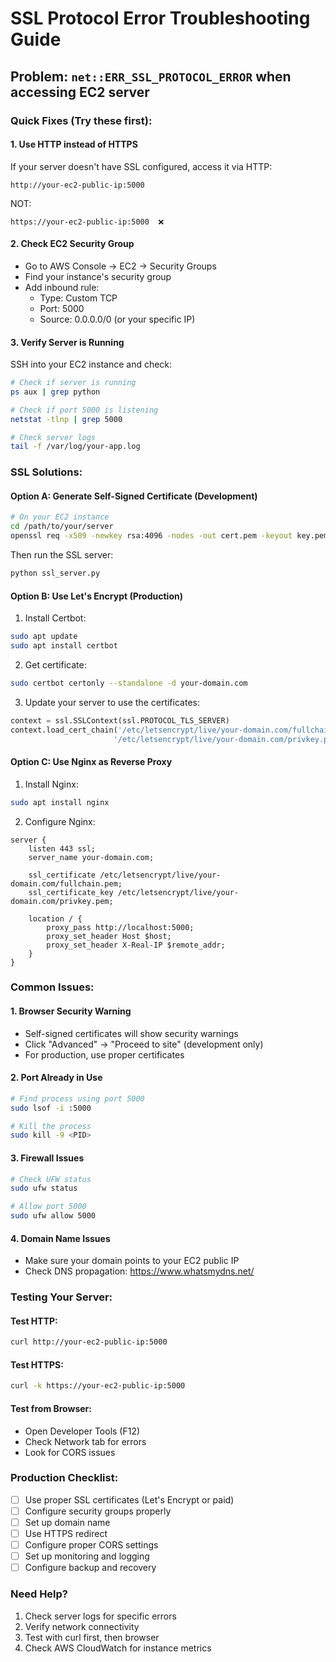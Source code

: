 # SSL Protocol Error Troubleshooting Guide

## Problem: `net::ERR_SSL_PROTOCOL_ERROR` when accessing EC2 server

### Quick Fixes (Try these first):

#### 1. **Use HTTP instead of HTTPS**

If your server doesn't have SSL configured, access it via HTTP:

```
http://your-ec2-public-ip:5000
```

NOT:

```
https://your-ec2-public-ip:5000  ❌
```

#### 2. **Check EC2 Security Group**

- Go to AWS Console → EC2 → Security Groups
- Find your instance's security group
- Add inbound rule:
  - Type: Custom TCP
  - Port: 5000
  - Source: 0.0.0.0/0 (or your specific IP)

#### 3. **Verify Server is Running**

SSH into your EC2 instance and check:

```bash
# Check if server is running
ps aux | grep python

# Check if port 5000 is listening
netstat -tlnp | grep 5000

# Check server logs
tail -f /var/log/your-app.log
```

### SSL Solutions:

#### Option A: Generate Self-Signed Certificate (Development)

```bash
# On your EC2 instance
cd /path/to/your/server
openssl req -x509 -newkey rsa:4096 -nodes -out cert.pem -keyout key.pem -days 365
```

Then run the SSL server:

```bash
python ssl_server.py
```

#### Option B: Use Let's Encrypt (Production)

1. Install Certbot:

```bash
sudo apt update
sudo apt install certbot
```

2. Get certificate:

```bash
sudo certbot certonly --standalone -d your-domain.com
```

3. Update your server to use the certificates:

```python
context = ssl.SSLContext(ssl.PROTOCOL_TLS_SERVER)
context.load_cert_chain('/etc/letsencrypt/live/your-domain.com/fullchain.pem',
                       '/etc/letsencrypt/live/your-domain.com/privkey.pem')
```

#### Option C: Use Nginx as Reverse Proxy

1. Install Nginx:

```bash
sudo apt install nginx
```

2. Configure Nginx:

```nginx
server {
    listen 443 ssl;
    server_name your-domain.com;

    ssl_certificate /etc/letsencrypt/live/your-domain.com/fullchain.pem;
    ssl_certificate_key /etc/letsencrypt/live/your-domain.com/privkey.pem;

    location / {
        proxy_pass http://localhost:5000;
        proxy_set_header Host $host;
        proxy_set_header X-Real-IP $remote_addr;
    }
}
```

### Common Issues:

#### 1. **Browser Security Warning**

- Self-signed certificates will show security warnings
- Click "Advanced" → "Proceed to site" (development only)
- For production, use proper certificates

#### 2. **Port Already in Use**

```bash
# Find process using port 5000
sudo lsof -i :5000

# Kill the process
sudo kill -9 <PID>
```

#### 3. **Firewall Issues**

```bash
# Check UFW status
sudo ufw status

# Allow port 5000
sudo ufw allow 5000
```

#### 4. **Domain Name Issues**

- Make sure your domain points to your EC2 public IP
- Check DNS propagation: https://www.whatsmydns.net/

### Testing Your Server:

#### Test HTTP:

```bash
curl http://your-ec2-public-ip:5000
```

#### Test HTTPS:

```bash
curl -k https://your-ec2-public-ip:5000
```

#### Test from Browser:

- Open Developer Tools (F12)
- Check Network tab for errors
- Look for CORS issues

### Production Checklist:

- [ ] Use proper SSL certificates (Let's Encrypt or paid)
- [ ] Configure security groups properly
- [ ] Set up domain name
- [ ] Use HTTPS redirect
- [ ] Configure proper CORS settings
- [ ] Set up monitoring and logging
- [ ] Configure backup and recovery

### Need Help?

1. Check server logs for specific errors
2. Verify network connectivity
3. Test with curl first, then browser
4. Check AWS CloudWatch for instance metrics
